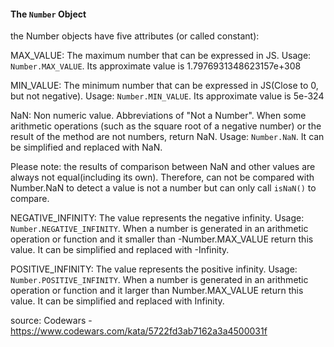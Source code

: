 #### The `Number` Object

the Number objects have five attributes (or called constant):

MAX_VALUE: The maximum number that can be expressed in JS. Usage: `Number.MAX_VALUE`. Its approximate value is 1.7976931348623157e+308

MIN_VALUE: The minimum number that can be expressed in JS(Close to 0, but not negative). Usage: `Number.MIN_VALUE`. Its approximate value is 5e-324

NaN: Non numeric value. Abbreviations of "Not a Number". When some arithmetic operations (such as the square root of a negative number) or the result of the method are not numbers, return NaN. Usage: `Number.NaN`. It can be simplified and replaced with NaN.

Please note: the results of comparison between NaN and other values are always not equal(including its own). Therefore, can not be compared with Number.NaN to detect a value is not a number but can only call `isNaN()` to compare.

NEGATIVE_INFINITY: The value represents the negative infinity. Usage: `Number.NEGATIVE_INFINITY`. When a number is generated in an arithmetic operation or function and it smaller than -Number.MAX_VALUE return this value. It can be simplified and replaced with -Infinity.

POSITIVE_INFINITY: The value represents the positive infinity. Usage: `Number.POSITIVE_INFINITY`. When a number is generated in an arithmetic operation or function and it larger than Number.MAX_VALUE return this value. It can be simplified and replaced with Infinity.

source: Codewars - https://www.codewars.com/kata/5722fd3ab7162a3a4500031f
